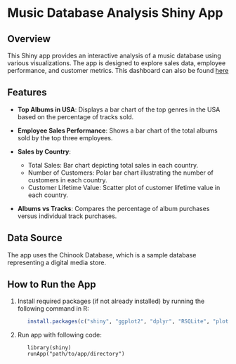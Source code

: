 # Music Database Analysis Shiny App

## Overview

This Shiny app provides an interactive analysis of a music database using various visualizations. The app is designed to explore sales data, employee performance, and customer metrics. This dashboard can also be found [here](https://ddfr4c-unmaskedcrusader.shinyapps.io/Music_Db_Analysis/)

## Features

- **Top Albums in USA**: Displays a bar chart of the top genres in the USA based on the percentage of tracks sold.

- **Employee Sales Performance**: Shows a bar chart of the total albums sold by the top three employees.

- **Sales by Country**:
  - Total Sales: Bar chart depicting total sales in each country.
  - Number of Customers: Polar bar chart illustrating the number of customers in each country.
  - Customer Lifetime Value: Scatter plot of customer lifetime value in each country.

- **Albums vs Tracks**: Compares the percentage of album purchases versus individual track purchases.

## Data Source

The app uses the Chinook Database, which is a sample database representing a digital media store.

## How to Run the App

1. Install required packages (if not already installed) by running the following command in R:

   ```r
      install.packages(c("shiny", "ggplot2", "dplyr", "RSQLite", "plotly"))
   ```
2. Run app with following code:

   ```r_2
      library(shiny)
      runApp("path/to/app/directory")
  ```